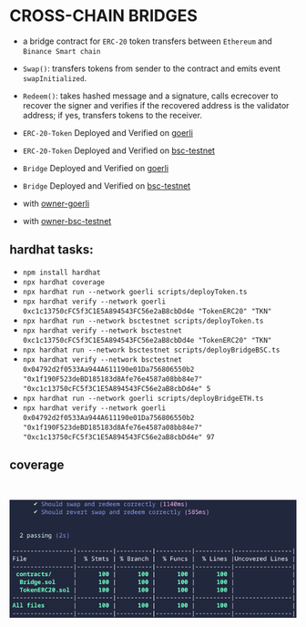 # CROSS-CHAIN BRIDGES

- a bridge contract for `ERC-20` token transfers between `Ethereum` and `Binance Smart chain`

- `Swap()`: transfers tokens from sender to the contract and emits event `swapInitialized`.
- `Redeem()`: takes hashed message and a signature, calls ecrecover to recover the signer and verifies if the recovered address is the validator address; if yes, transfers tokens to the receiver.

- `ERC-20-Token` Deployed and Verified on [goerli](https://goerli.etherscan.io/address/0xc1c13750cFC5f3C1E5A894543FC56e2aB8cbDd4e#code)
- `ERC-20-Token` Deployed and Verified on [bsc-testnet](https://testnet.bscscan.com/address/0xc1c13750cFC5f3C1E5A894543FC56e2aB8cbDd4e#code)

- `Bridge` Deployed and Verified on [goerli](https://goerli.etherscan.io/address/0x04792d2f0533Aa944A611190e01Da756806550b2#code)
- `Bridge` Deployed and Verified on [bsc-testnet](https://testnet.bscscan.com/address/0x04792d2f0533Aa944A611190e01Da756806550b2#code)

- with [owner-goerli](https://goerli.etherscan.io/address/0x1f190F523deBD185183d8Afe76e4587a08bb84e7)
- with [owner-bsc-testnet](https://testnet.bscscan.com/address/0x1f190f523debd185183d8afe76e4587a08bb84e7)

## hardhat tasks:

- `npm install hardhat`
- `npx hardhat coverage`
- `npx hardhat run --network goerli scripts/deployToken.ts`
- `npx hardhat verify --network goerli 0xc1c13750cFC5f3C1E5A894543FC56e2aB8cbDd4e "TokenERC20" "TKN"`
- `npx hardhat run --network bsctestnet scripts/deployToken.ts`
- `npx hardhat verify --network bsctestnet 0xc1c13750cFC5f3C1E5A894543FC56e2aB8cbDd4e "TokenERC20" "TKN"`
- `npx hardhat run --network bsctestnet scripts/deployBridgeBSC.ts`
- `npx hardhat verify --network bsctestnet 0x04792d2f0533Aa944A611190e01Da756806550b2 "0x1f190F523deBD185183d8Afe76e4587a08bb84e7" "0xc1c13750cFC5f3C1E5A894543FC56e2aB8cbDd4e" 5`
- `npx hardhat run --network goerli scripts/deployBridgeETH.ts`
- `npx hardhat verify --network goerli 0x04792d2f0533Aa944A611190e01Da756806550b2 "0x1f190F523deBD185183d8Afe76e4587a08bb84e7" "0xc1c13750cFC5f3C1E5A894543FC56e2aB8cbDd4e" 97`

## coverage

<br/>
<p align="center">
<img src="img/coverage.png">
</a>
</p>
<br/>
